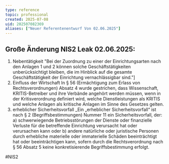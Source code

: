 ```yaml
---
type: reference
topic: professional
created: 2025-07-08
uid: 202507082369
aliases: ["Neuer Referentenentwurf Von 02.06.2025"]
---
```


## Große Änderung NIS2 Leak 02.06.2025:
1. Nebentätigkeit
"Bei der Zuordnung zu einer der Einrichtungsarten nach den Anlagen 1 und 2 können solche Geschäftstätigkeiten unberücksichtigt bleiben, die im Hinblick auf die gesamte Geschäftstätigkeit der Einrichtung vernachlässigbar sind."]
2. Einfluss der Wirtschaft
In § 56 (Ermächtigung zum Erlass von Rechtsverordnungen) Absatz 4 wurde gestrichen, dass Wissenschaft, KRITIS-Betreiber und ihre Verbände angehört werden müssen, wenn in der Kritisverordnung definiert wird, welche Dienstleistungen als KRITIS und welche Anlagen als kritische Anlagen im Sinne des Gesetzes gelten.
3. erheblicher Sicherheitsvorfall
_Ein „erheblicher Sicherheitsvorfall“ ist nach § 2 (Begriffsbestimmungen) Nummer 11 ein Sicherheitsvorfall, der:
	a) schwerwiegende Betriebsstörungen der Dienste oder finanzielle Verluste für die betreffende Einrichtung verursacht hat oder verursachen kann oder
	b) andere natürliche oder juristische Personen durch erhebliche materielle oder immaterielle Schäden beeinträchtigt hat oder beeinträchtigen kann,
sofern durch die Rechtsverordnung nach § 56 Absatz 5 keine konkretisierende Begriffsbestimmung erfolgt.


#NIS2

